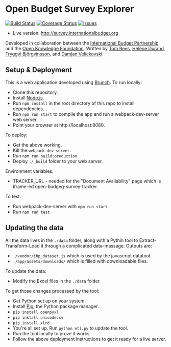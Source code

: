 # Open Budget Survey Explorer

[![Build Status](https://travis-ci.org/okfn/ibp-explorer.svg?branch=master)](https://travis-ci.org/okfn/ibp-explorer)
[![Coverage Status](https://coveralls.io/repos/github/okfn/ibp-explorer/badge.svg?branch=master)](https://coveralls.io/github/okfn/ibp-explorer?branch=master)
[![Issues](https://img.shields.io/badge/issue-tracker-orange.svg)](https://github.com/okfn/ibp-explorer/issues)

* Live version: http://survey.internationalbudget.org

Developed in collaboration between the [International Budget Partnership](http://internationalbudget.org) and the [Open Knowledge Foundation](http://okfn.org). Written by [Tom Rees](http://github.com/zephod), [Hélène Durand](http://github.com/hdurand), [Tryggvi Björgvinsson](http://github.com/trickvi), and [Damjan Velickovski](https://github.com/dumyan).

## Setup & Deployment

This is a web application developed using [Brunch](http://brunch.io). To run locally:

* Clone this repository. 
* Install [Node.js](http://nodejs.org).
* Run `npm install` in the root directory of this repo to install dependencies.
* Run `npm run start` to compile the app and run a webpack-dev-server web server
* Point your browser at http://localhost:8080.

To deploy:

* Get the above working.
* Kill the `webpack-dev-server`.
* Run `npm run build:production`.
* Deploy `./_build` folder to your web server.

Environment variables:

* TRACKER_URL - needed for the "Document Availability" page which is iframe-ed open-budgeg-survey-tracker.

To test:

* Run webpack-dev-server with `npm run start`
* Run `npm run test`

## Updating the data

All the data lives in the `./data` folder, along with a Pythin tool to Extract-Transform-Load it through a complicated data-massage. Outputs are:

* `./vendor/ibp_dataset.js` which is used by the javascript datatool.
* `./app/assets/downloads/` which is filled with downloadable files.

To update the data:

* Modify the Excel files in the `./data` folder.

To get those changes processed by the tool:

* Get Python set up on your system.
* Install [Pip](http://pypi.python.org/pypi/pip), the Python package manager.
* `pip install openpyxl`
* `pip install unicodecsv`
* `pip install xlrd`
* You're all set up. Run `python etl.py` to update the tool.
* Run the tool locally to prove it works. 
* Follow the above deployment instructions to get it ready for a live server.
